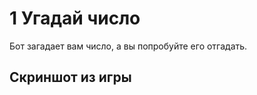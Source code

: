 # 1 Угадай число

Бот загадает вам число, а вы попробуйте его отгадать.

## Скриншот из игры

<figure><img src="https://cdn.discordapp.com/attachments/1012381471232757831/1061644927320203285/image.png" alt=""><figcaption></figcaption></figure>

<figure><img src="https://cdn.discordapp.com/attachments/1012381471232757831/1061645021033533581/image.png" alt=""><figcaption></figcaption></figure>


